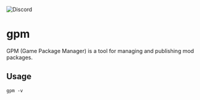 ![Discord](https://img.shields.io/discord/717692382849663036?color=blue&label=Discord&style=for-the-badge)

# gpm

GPM (Game Package Manager) is a tool for managing and publishing mod packages.

## Usage

```
gpm -v
```
